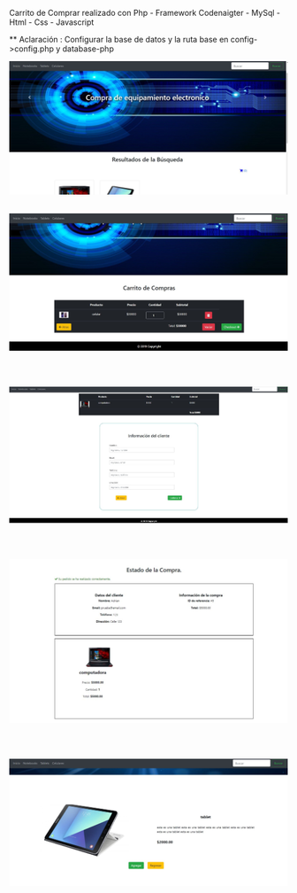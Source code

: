 Carrito de Comprar realizado con Php - Framework Codenaigter - MySql - Html - Css - Javascript

** Aclaración  : Configurar la base de datos y la ruta base en config->config.php y database-php



![alt](assets/img/carrito_1.JPG)
<br><br>


![alt](assets/img/carrito_3.JPG)

<br>

<br>

![alt](assets/img/carrito_4.JPG)

<br>
<br>

![alt](assets/img/carrito_5.JPG)

<br>
<br>

![alt](assets/img/carrito_6.JPG)



